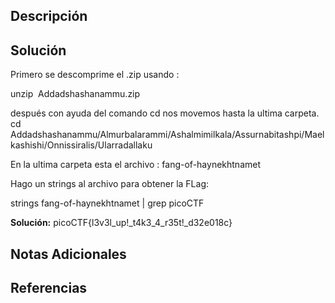 ## Descripción 
## Solución
Primero se descomprime el .zip usando :

unzip  Addadshashanammu.zip

después con ayuda del comando cd nos movemos hasta la ultima carpeta.
cd Addadshashanammu/Almurbalarammi/Ashalmimilkala/Assurnabitashpi/Maelkashishi/Onnissiralis/Ularradallaku

 En la ultima carpeta esta el archivo : fang-of-haynekhtnamet

Hago un strings al archivo para obtener la FLag:

strings fang-of-haynekhtnamet | grep picoCTF

**Solución:** picoCTF{l3v3l_up!_t4k3_4_r35t!_d32e018c}

## Notas Adicionales 
## Referencias

